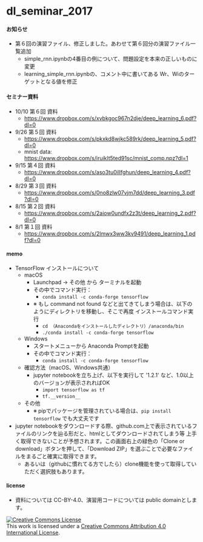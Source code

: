 # dl_seminar_2017

#### お知らせ
- 第６回の演習ファイル、修正しました。あわせて第６回分の演習ファイル一覧追加
   - simple_rnn.ipynbの4番目の例について、問題設定を本来の正しいものに変更
   - learning_simple_rnn.ipynbの、コメント中に書いてある Wr、Wiのターゲットとなる値を修正

#### セミナー資料
- 10/10 第６回 資料
   - https://www.dropbox.com/s/xvbkgoc967n2dje/deep_learning_6.pdf?dl=0
- 9/26 第５回 資料
   - https://www.dropbox.com/s/pkxkd8wjkc589rk/deep_learning_5.pdf?dl=0
   - mnist data: https://www.dropbox.com/s/iruiklt5ted91sc/mnist_comp.npz?dl=1
- 9/15 第４回 資料
   - https://www.dropbox.com/s/aso3tu0illfghun/deep_learning_4.pdf?dl=0
- 8/29 第３回 資料
   - https://www.dropbox.com/s/0no8zlw07vjm7dd/deep_learning_3.pdf?dl=0
- 8/15 第２回 資料
   - https://www.dropbox.com/s/2aiow0undfx2z3t/deep_learning_2.pdf?dl=0
- 8/1 第１回 資料
   - https://www.dropbox.com/s/2lmwx3ww3kv9491/deep_learning_1.pdf?dl=0

#### memo
- TensorFlow インストールについて
   - macOS
      - Launchpad -> その他 から ターミナルを起動
      - その中でコマンド実行：
         - ```conda install -c conda-forge tensorflow```
      - ※ もし command not found などと出てきてしまう場合は、以下のようにディレクトリを移動し、そこで再度 インストールコマンド実行
         - ```cd （Anacondaをインストールしたディレクトリ）/anaconda/bin```
         - ```./conda install -c conda-forge tensorflow```
   - Windows
      - スタートメニューから Anaconda Promptを起動
      - その中でコマンド実行：
         - ```conda install -c conda-forge tensorflow```
   - 確認方法（macOS、Windows共通）
      - jupyter notebookを立ち上げ、以下を実行して '1.2.1' など、1.0以上のバージョンが表示されればOK
         - ```import tensorflow as tf```
         - ```tf.__version__```    
   - その他
      - ※ pipでパッケージを管理されている場合は、```pip install tensorflow``` でも大丈夫です
- jupyter notebookをダウンロードする際、github.com上で表示されているファイルのリンクを辿る形だと、htmlとしてダウンロードされてしまう等 上手く取得できないことが予想されます。この画面右上の緑色の「Clone or download」ボタンを押して、「Download ZIP」を選ぶことで必要なファイルをまるごと確実に取得できます。 
   - あるいは（githubに慣れてる方でしたら）clone機能を使って取得していただく選択肢もあります。
   
#### license
- 資料については CC-BY-4.0、演習用コードについては public domainとします。

<a rel="license" href="http://creativecommons.org/licenses/by/4.0/"><img alt="Creative Commons License" style="border-width:0" src="https://i.creativecommons.org/l/by/4.0/88x31.png" /></a><br />This work is licensed under a <a rel="license" href="http://creativecommons.org/licenses/by/4.0/">Creative Commons Attribution 4.0 International License</a>.
